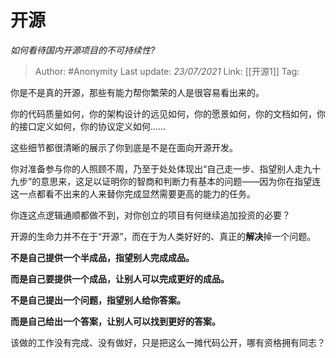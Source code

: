 # 开源
*如何看待国内开源项目的不可持续性?*

> Author: #Anonymity
> Last update: *23/07/2021*
> Link: [[开源1]]
> Tag:

你是不是真的开源，那些有能力帮你繁荣的人是很容易看出来的。

你的代码质量如何，你的架构设计的远见如何，你的愿景如何，你的文档如何，你的接口定义如何，你的协议定义如何……

这些细节都很清晰的展示了你到底是不是在面向开源开发。

你对准备参与你的人照顾不周，乃至于处处体现出“自己走一步、指望别人走九十九步”的意思来，这足以证明你的智商和判断力有基本的问题——因为你在指望连这一点都看不出来的人来替你完成显然需要更高的能力的任务。

你连这点逻辑通顺都做不到，对你创立的项目有何继续追加投资的必要？

开源的生命力并不在于“开源”，而在于为人类好好的、真正的**解决**掉一个问题。

**不是自己提供一个半成品，指望别人完成成品。**

**而是自己要提供一个成品，让别人可以完成更好的成品。**

**不是自己提出一个问题，指望别人给你答案。**

**而是自己给出一个答案，让别人可以找到更好的答案。**

该做的工作没有完成、没有做好，只是把这么一摊代码公开，哪有资格拥有同志？
